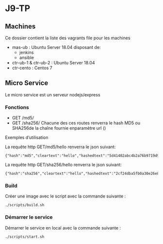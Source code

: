 # J9-TP

## Machines

Ce dossier contient la liste des vagrants file pour les machines
- mas-ub : Ubuntu Server 18.04 disposant de: 
    - jenkins
    - ansible
- ctr-ub-1 & ctr-ub-2 : Ubuntu Server 18.04
- ctr-cento : Centos 7

## Micro Service

Le micro service est un serveur nodejs/express

### Fonctions

- GET /md5/<str>
- GET /sha256/<str>
Chacune des ces routes renverra le hash MD5 ou SHA256de la chaîne fournie enparamètre url (<str>)

<p>Exemples d’utilisation</p> 
La requête http GET/md5/hello renverra le json suivant:
    
```
{"hash":"md5","cleartext":"hello","hashedtext":"5d41402abc4b2a76b9719d911017c592"}
```
La requête http GET/sha256/hello renverra le json suivant:
    
```
{"hash":"sha256","cleartext":"hello","hashedtext":"2cf24dba5fb0a30e26e83b2ac5b9e29e1b161e5c1fa7425e73043362938b9824"}
```

### Build

Créer une image avec le script avec la commande suivante : 
```
./scripts/build.sh
```

### Démarrer le service
Démarrer le service en local avec la commande suivante :
```
./scripts/start.sh
```
